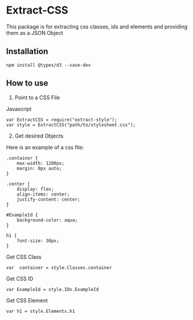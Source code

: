 # Extract-CSS

This package is for extracting css classes, ids and elements and providing them as a JSON Object

## Installation

```
npm install @types/d3 --save-dev
```

## How to use

1. Point to a CSS File

Javascript
```
var ExtractCSS = require("extract-style");
var style = ExtractCSS("path/to/stylesheet.css");
```

2. Get desired Objects

Here is an example of a css file:

```
.container {
    max-width: 1200px;
    margin: 0px auto;
}

.center {
    display: flex;
    align-items: center;
    justify-content: center;
}

#ExampleId {
    background-color: aqua;
}

h1 {
    font-size: 30px;
}
```

Get CSS Class
```
var  container = style.Classes.container
```

Get CSS ID
```
var ExampleId = style.IDs.ExampleId
```

Get CSS Element
```
var h1 = style.Elements.h1
```
